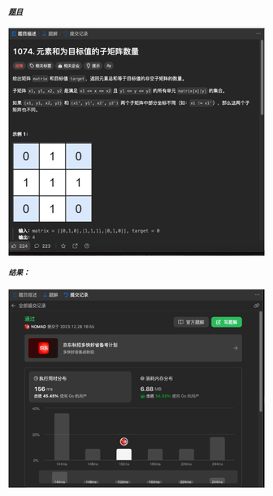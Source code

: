 ##### [题目](https://leetcode.cn/problems/number-of-submatrices-that-sum-to-target/description/)
![pic](img.png)
##### 结果：
![pic](result.png)